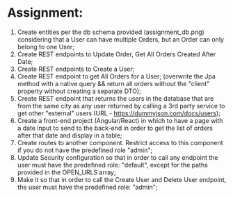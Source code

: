 # Assignment:

1. Create entities per the db schema provided (assignment_db.png) considering that a User can have multiple Orders, but an Order can only belong to one User;
2. Create REST endpoints to Update Order, Get All Orders Created After Date;
3. Create REST endpoints to Create a User;
4. Create REST endpoint to get All Orders for a User; (overwrite the Jpa method with a native query && return all orders without the "client" property without creating a separate DTO); 
5. Create REST endpoint that returns the users in the database that are from the same city as any user returned by calling a 3rd party service to get other "external" users (URL - https://dummyjson.com/docs/users);
6. Create a front-end project (Angular/React) in which to have a page with a date input to send to the back-end in order to get the list of orders after that date and display in a table;
7. Create routes to another component. Restrict access to this component if you do not have the predefined role "admin";
8. Update Security configuration so that in order to call any endpoint the user must have the predefined role: "default", except for the paths provided in the OPEN_URLS array;
9. Make it so that in order to call the Create User and Delete User endpoint, the user must have the predefined role: "admin";